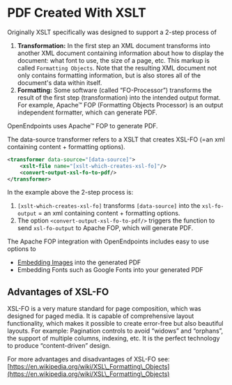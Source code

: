 # PDF Created With XSLT

Originally XSLT specifically was designed to support a 2-step process of

1. **Transformation:** In the first step an XML document transforms into another XML document containing information about how to display the document: what font to use, the size of a page, etc. This markup is called `Formatting Objects`. Note that the resulting XML document not only contains formatting information, but is also stores all of the document's data within itself.
2. **Formatting:** Some software (called “FO-Processor”) transforms the result of the first step (transformation) into the intended output format. For example, Apache™ FOP (Formatting Objects Processor) is an output independent formatter, which can generate PDF.

OpenEndpoints uses Apache™ FOP to generate PDF.

The data-source transformer refers to a XSLT that creates XSL-FO (=an xml containing content + formatting options).

```xml
<transformer data-source="[data-source]">
    <xslt-file name="[xslt-which-creates-xsl-fo]"/>
    <convert-output-xsl-fo-to-pdf/>
</transformer>
```

In the example above the 2-step process is:

1. `[xslt-which-creates-xsl-fo]` transforms `[data-source]` into the `xsl-fo-output` = an xml containing content + formatting options.
2. The option `<convert-output-xsl-fo-to-pdf/>` triggers the function to send `xsl-fo-output` to Apache FOP, which will generate PDF.

The Apache FOP integration with OpenEndpoints includes easy to use options to

* [Embedding Images](embedding-images.md) into the generated PDF
* Embedding Fonts such as Google Fonts into your generated PDF

## Advantages of XSL-FO

XSL-FO is a very mature standard for page composition, which was designed for paged media. It is capable of comprehensive layout functionality, which makes it possible to create error-free but also beautiful layouts. For example: Pagination controls to avoid “widows” and “orphans”, the support of multiple columns, indexing, etc. It is the perfect technology to produce “content-driven” design.

For more advantages and disadvantages of XSL-FO see: [https://en.wikipedia.org/wiki/XSL\_Formatting\_Objects](https://en.wikipedia.org/wiki/XSL\_Formatting\_Objects)
